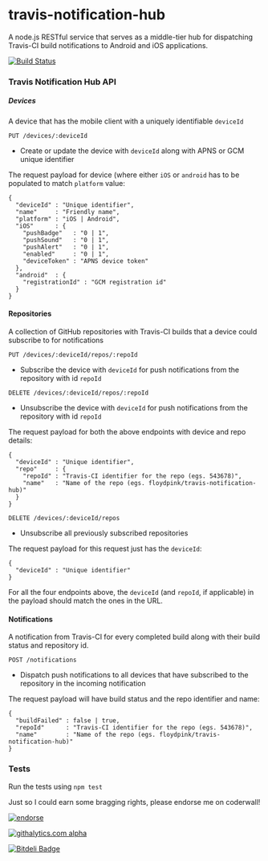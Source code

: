 travis-notification-hub
=======================

A node.js RESTful service that serves as a middle-tier hub for dispatching Travis-CI build notifications to Android and iOS applications.

[![Build Status](https://travis-ci.org/floydpink/travis-notification-hub.png?branch=master)](https://travis-ci.org/floydpink/travis-notification-hub)

### Travis Notification Hub API

##### Devices

A device that has the mobile client with a uniquely identifiable `deviceId`

`PUT /devices/:deviceId`
 - Create or update the device with `deviceId` along with APNS or GCM unique identifier
 
The request payload for device (where either `iOS` or `android` has to be populated to match `platform` value:

```
{
  "deviceId" : "Unique identifier",
  "name"     : "Friendly name",
  "platform" : "iOS | Android",
  "iOS"      : {
    "pushBadge"   : "0 | 1",
    "pushSound"   : "0 | 1",
    "pushAlert"   : "0 | 1",
    "enabled"     : "0 | 1",
    "deviceToken" : "APNS device token"
  },
  "android"  : {
    "registrationId" : "GCM registration id"
  }
}
```

#### Repositories
 
A collection of GitHub repositories with Travis-CI builds that a device could subscribe to for notifications
 
`PUT /devices/:deviceId/repos/:repoId`
 - Subscribe the device with `deviceId` for push notifications from the repository with id `repoId`

`DELETE /devices/:deviceId/repos/:repoId`
 - Unsubscribe the device with `deviceId` for push notifications from the repository with id `repoId`

The request payload for both the above endpoints with device and repo details:

```
{
  "deviceId" : "Unique identifier",
  "repo"     : {
    "repoId" : "Travis-CI identifier for the repo (egs. 543678)",
    "name"   : "Name of the repo (egs. floydpink/travis-notification-hub)"
  }
}
```
 
`DELETE /devices/:deviceId/repos`
 - Unsubscribe all previously subscribed repositories

The request payload for this request just has the `deviceId`:

```
{
  "deviceId" : "Unique identifier"
}
```

For all the four endpoints above, the `deviceId` (and `repoId`, if applicable) in the payload should match the ones in the URL.

#### Notifications

A notification from Travis-CI for every completed build along with their build status and repository id.

`POST /notifications`
 - Dispatch push notifications to all devices that have subscribed to the repository in the incoming notification

The request payload will have build status and the repo identifier and name:

```
{
  "buildFailed" : false | true,
  "repoId"      : "Travis-CI identifier for the repo (egs. 543678)",
  "name"        : "Name of the repo (egs. floydpink/travis-notification-hub)"
}
```

### Tests

Run the tests using `npm test`



Just so I could earn some bragging rights, please endorse me on coderwall!

[![endorse](https://api.coderwall.com/floydpink/endorsecount.png)](https://coderwall.com/floydpink)

[![githalytics.com alpha](https://cruel-carlota.gopagoda.com/67fe97666dd7b901a453ee7792e81e74 "githalytics.com")](http://githalytics.com/floydpink/travis-notification-hub)


[![Bitdeli Badge](https://d2weczhvl823v0.cloudfront.net/floydpink/travis-notification-hub/trend.png)](https://bitdeli.com/free "Bitdeli Badge")

